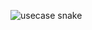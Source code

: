 ![usecase snake](https://user-images.githubusercontent.com/101017041/159169236-6f446c88-016c-4de8-85ce-b9fc954d50e0.png)
